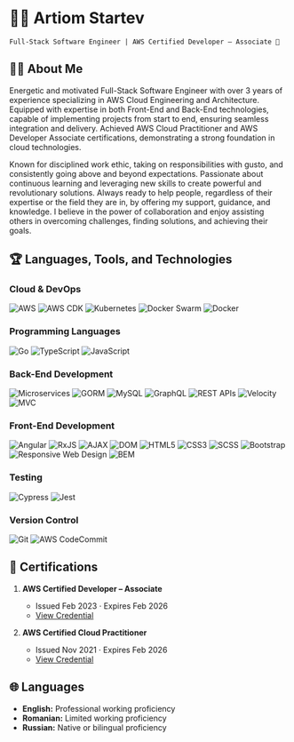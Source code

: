 # 🧑‍💻 Artiom Startev
`Full-Stack Software Engineer | AWS Certified Developer – Associate 🚀`

## :man_scientist: About Me
Energetic and motivated Full-Stack Software Engineer with over 3 years of experience specializing in AWS Cloud Engineering and Architecture. Equipped with expertise in both Front-End and Back-End technologies, capable of implementing projects from start to end, ensuring seamless integration and delivery. Achieved AWS Cloud Practitioner and AWS Developer Associate certifications, demonstrating a strong foundation in cloud technologies.

Known for disciplined work ethic, taking on responsibilities with gusto, and consistently going above and beyond expectations. Passionate about continuous learning and leveraging new skills to create powerful and revolutionary solutions. Always ready to help people, regardless of their expertise or the field they are in, by offering my support, guidance, and knowledge. I believe in the power of collaboration and enjoy assisting others in overcoming challenges, finding solutions, and achieving their goals.

## :trophy:	 Languages, Tools, and Technologies
### Cloud & DevOps
![AWS](https://img.shields.io/badge/AWS-232F3E?style=for-the-badge&logo=amazon-aws&logoColor=white)  ![AWS CDK](https://img.shields.io/badge/AWS_CDK-FF9900?style=for-the-badge&logo=amazon-aws&logoColor=white)  ![Kubernetes](https://img.shields.io/badge/Kubernetes-326CE5?style=for-the-badge&logo=kubernetes&logoColor=white)  ![Docker Swarm](https://img.shields.io/badge/Docker_Swarm-2496ED?style=for-the-badge&logo=docker&logoColor=white)   ![Docker](https://img.shields.io/badge/Docker-2496ED?style=for-the-badge&logo=docker&logoColor=white)

### Programming Languages
![Go](https://img.shields.io/badge/Go-00ADD8?style=for-the-badge&logo=go&logoColor=white)   ![TypeScript](https://img.shields.io/badge/TypeScript-007ACC?style=for-the-badge&logo=typescript&logoColor=white)   ![JavaScript](https://img.shields.io/badge/JavaScript-F7DF1E?style=for-the-badge&logo=javascript&logoColor=black)

### Back-End Development
![Microservices](https://img.shields.io/badge/Microservices-007ACC?style=for-the-badge&logo=microservices&logoColor=white)   ![GORM](https://img.shields.io/badge/GORM-4479A1?style=for-the-badge&logo=go&logoColor=white)   ![MySQL](https://img.shields.io/badge/MySQL-4479A1?style=for-the-badge&logo=mysql&logoColor=white)   ![GraphQL](https://img.shields.io/badge/GraphQL-E10098?style=for-the-badge&logo=graphql&logoColor=white)   ![REST APIs](https://img.shields.io/badge/REST_APIs-FF6C37?style=for-the-badge&logo=rest&logoColor=white)   ![Velocity](https://img.shields.io/badge/Velocity_Template_Language-333333?style=for-the-badge&logo=apache-maven&logoColor=white)   ![MVC](https://img.shields.io/badge/MVC-007ACC?style=for-the-badge&logo=mvc&logoColor=white)

### Front-End Development
![Angular](https://img.shields.io/badge/Angular-DD0031?style=for-the-badge&logo=angular&logoColor=white)   ![RxJS](https://img.shields.io/badge/RxJS-B7178C?style=for-the-badge&logo=reactivex&logoColor=white)   ![AJAX](https://img.shields.io/badge/AJAX-0081CB?style=for-the-badge&logo=ajax&logoColor=white)   ![DOM](https://img.shields.io/badge/DOM-FF6C37?style=for-the-badge&logo=html5&logoColor=white)   ![HTML5](https://img.shields.io/badge/HTML5-E34F26?style=for-the-badge&logo=html5&logoColor=white)   ![CSS3](https://img.shields.io/badge/CSS3-1572B6?style=for-the-badge&logo=css3&logoColor=white)   ![SCSS](https://img.shields.io/badge/SCSS-CC6699?style=for-the-badge&logo=sass&logoColor=white)   ![Bootstrap](https://img.shields.io/badge/Bootstrap-563D7C?style=for-the-badge&logo=bootstrap&logoColor=white)   ![Responsive Web Design](https://img.shields.io/badge/Responsive_Web_Design-E34F26?style=for-the-badge&logo=html5&logoColor=white)   ![BEM](https://img.shields.io/badge/BEM-000000?style=for-the-badge&logo=bem&logoColor=white)

### Testing
![Cypress](https://img.shields.io/badge/Cypress-17202C?style=for-the-badge&logo=cypress&logoColor=white)   ![Jest](https://img.shields.io/badge/Jest-C21325?style=for-the-badge&logo=jest&logoColor=white)

### Version Control
![Git](https://img.shields.io/badge/Git-F05032?style=for-the-badge&logo=git&logoColor=white)   ![AWS CodeCommit](https://img.shields.io/badge/AWS_CodeCommit-FF9900?style=for-the-badge&logo=amazon-aws&logoColor=white)

## 📜 Certifications
1. **AWS Certified Developer – Associate**
   - Issued Feb 2023 · Expires Feb 2026
   - [View Credential](https://www.credly.com/badges/15801f9f-807e-4ec5-845c-29931c6fa8e8/linked_in_profile)

2. **AWS Certified Cloud Practitioner**
   - Issued Nov 2021 · Expires Feb 2026
   - [View Credential](https://www.credly.com/badges/794f6f6b-b104-4529-9d67-fd6ef85a27a3/linked_in_profile)

## 🌐 Languages
* **English:** Professional working proficiency
* **Romanian:** Limited working proficiency
* **Russian:** Native or bilingual proficiency
